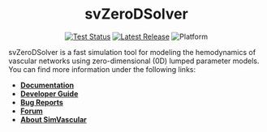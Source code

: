 
<div align="center">
<h1>svZeroDSolver</h1>

[![Test Status](https://github.com/simvascular/svZeroDSolver/actions/workflows/test.yml/badge.svg)](https://github.com/simvascular/svZeroDSolver/actions)
[![Latest Release](https://img.shields.io/github/v/release/simvascular/svZeroDSolver?label=latest)](https://github.com/simvascular/svZeroDSolver/releases/latest)
![Platform](https://img.shields.io/badge/platform-macOS%20|%20Ubuntu-blue)

</div>

svZeroDSolver is a fast simulation tool for modeling the hemodynamics of
vascular networks using zero-dimensional (0D) lumped parameter models.
You can find more information under the following links:

* [**Documentation**](https://simvascular.github.io/svZeroDSolver)
* [**Developer Guide**](https://simvascular.github.io/svZeroDSolver/developer_guide.html)
* [**Bug Reports**](https://github.com/simvascular/svZeroDSolver/issues)
* [**Forum**](https://github.com/simvascular/svZeroDSolver/discussions)
* [**About SimVascular**](https://simvascular.github.io)
